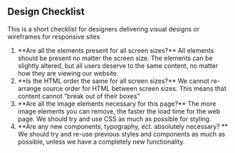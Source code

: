 ## Design Checklist

This is a short checklist for designers delivering visual designs or wireframes for responsive sites

<ol>
<li>**Are all the elements present for all screen sizes?**
All elements should be present no matter the screen size. The elements can be slightly altered,
but all users deserve to the same content, no matter how they are viewing our website.
</li>

<li>**Is the HTML order the same for all screen sizes?**
We cannot re-arrange source order for HTML between screen sizes. This means that content cannot "break out of their boxes"
</li>

<li>**Are all the image elements necessary for this page?**
The more image elements you can remove, the faster the load time for the web page.
We should try and use CSS as much as possible for styling.
</li>

<li>**Are any new components, typography, ect. absolutely necessary? **
We should try and re-use previous styles and components as much as possible, unless we have a completely new functionality.
</li>
</ol>








